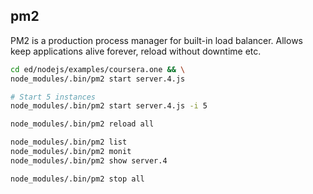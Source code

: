 pm2
-

PM2 is a production process manager for built-in load balancer.
Allows keep applications alive forever, reload without downtime etc.

````sh
cd ed/nodejs/examples/coursera.one && \
node_modules/.bin/pm2 start server.4.js

# Start 5 instances
node_modules/.bin/pm2 start server.4.js -i 5

node_modules/.bin/pm2 reload all

node_modules/.bin/pm2 list
node_modules/.bin/pm2 monit
node_modules/.bin/pm2 show server.4

node_modules/.bin/pm2 stop all
````
